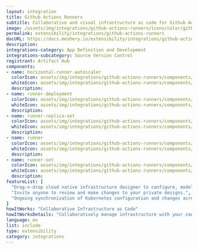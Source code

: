 ```yaml
---
layout: integration
title: Github Actions Runners
subtitle: Collaborative and visual infrastructure as code for Github Actions Runners
image: /assets/img/integrations/github-actions-runners/icons/color/github-actions-runners-color.svg
permalink: extensibility/integrations/github-actions-runners
docURL: https://docs.meshery.io/extensibility/integrations/github-actions-runners
description: 
integrations-category: App Definition and Development
integrations-subcategory: Source Version Control
registrant: Artifact Hub
components: 
- name: horizontal-runner-autoscaler
  colorIcon: assets/img/integrations/github-actions-runners/components/horizontal-runner-autoscaler/icons/color/horizontal-runner-autoscaler-color.svg
  whiteIcon: assets/img/integrations/github-actions-runners/components/horizontal-runner-autoscaler/icons/white/horizontal-runner-autoscaler-white.svg
  description: 
- name: runner-deployment
  colorIcon: assets/img/integrations/github-actions-runners/components/runner-deployment/icons/color/runner-deployment-color.svg
  whiteIcon: assets/img/integrations/github-actions-runners/components/runner-deployment/icons/white/runner-deployment-white.svg
  description: 
- name: runner-replica-set
  colorIcon: assets/img/integrations/github-actions-runners/components/runner-replica-set/icons/color/runner-replica-set-color.svg
  whiteIcon: assets/img/integrations/github-actions-runners/components/runner-replica-set/icons/white/runner-replica-set-white.svg
  description: 
- name: runner
  colorIcon: assets/img/integrations/github-actions-runners/components/runner/icons/color/runner-color.svg
  whiteIcon: assets/img/integrations/github-actions-runners/components/runner/icons/white/runner-white.svg
  description: 
- name: runner-set
  colorIcon: assets/img/integrations/github-actions-runners/components/runner-set/icons/color/runner-set-color.svg
  whiteIcon: assets/img/integrations/github-actions-runners/components/runner-set/icons/white/runner-set-white.svg
  description: 
featureList: [
  "Drag-n-drop cloud native infrastructure designer to configure, model, and deploy your workloads.",
  "Invite anyone to review and make changes to your private designs.",
  "Ongoing synchronization of Kubernetes configuration and changes across any number of clusters."
]
howItWorks: "Collaborative Infrastructure as Code"
howItWorksDetails: "Collaboratively manage infrastructure with your coworkers synchronously sharing the same designs."
language: en
list: include
type: extensibility
category: integrations
---
```

